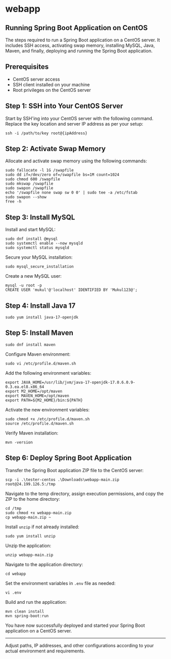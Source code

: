 # webapp



## Running Spring Boot Application on CentOS

The steps required to run a Spring Boot application on a CentOS server. It includes SSH access, activating swap memory, installing MySQL, Java, Maven, and finally, deploying and running the Spring Boot application.

## Prerequisites

- CentOS server access
- SSH client installed on your machine
- Root privileges on the CentOS server

## Step 1: SSH into Your CentOS Server

Start by SSH'ing into your CentOS server with the following command. Replace the key location and server IP address as per your setup:

```
ssh -i /path/to/key root@{ipAddress}
```

## Step 2: Activate Swap Memory

Allocate and activate swap memory using the following commands:

```
sudo fallocate -l 1G /swapfile
sudo dd if=/dev/zero of=/swapfile bs=1M count=1024
sudo chmod 600 /swapfile
sudo mkswap /swapfile
sudo swapon /swapfile
echo '/swapfile none swap sw 0 0' | sudo tee -a /etc/fstab
sudo swapon --show
free -h
```

## Step 3: Install MySQL

Install and start MySQL:

```
sudo dnf install @mysql
sudo systemctl enable --now mysqld
sudo systemctl status mysqld
```

Secure your MySQL installation:

```
sudo mysql_secure_installation
```

Create a new MySQL user:

```
mysql -u root -p
CREATE USER 'mukul'@'localhost' IDENTIFIED BY 'Mukul123@';
```

## Step 4: Install Java 17

```
sudo yum install java-17-openjdk
```

## Step 5: Install Maven

```
sudo dnf install maven
```

Configure Maven environment:

```
sudo vi /etc/profile.d/maven.sh
```

Add the following environment variables:

```
export JAVA_HOME=/usr/lib/jvm/java-17-openjdk-17.0.6.0.9-0.3.ea.el8.x86_64
export M2_HOME=/opt/maven
export MAVEN_HOME=/opt/maven
export PATH=${M2_HOME}/bin:${PATH}
```

Activate the new environment variables:

```
sudo chmod +x /etc/profile.d/maven.sh
source /etc/profile.d/maven.sh
```

Verify Maven installation:

```
mvn -version
```

## Step 6: Deploy Spring Boot Application

Transfer the Spring Boot application ZIP file to the CentOS server:

```
scp -i .\tester-centos .\Downloads\webapp-main.zip root@24.199.126.5:/tmp
```

Navigate to the temp directory, assign execution permissions, and copy the ZIP to the home directory:

```
cd /tmp
sudo chmod +x webapp-main.zip
cp webapp-main.zip ~
```

Install `unzip` if not already installed:

```
sudo yum install unzip
```

Unzip the application:

```
unzip webapp-main.zip
```

Navigate to the application directory:

```
cd webapp
```

Set the environment variables in `.env` file as needed:

```
vi .env
```

Build and run the application:

```
mvn clean install
mvn spring-boot:run
```

You have now successfully deployed and started your Spring Boot application on a CentOS server.

--- 

Adjust paths, IP addresses, and other configurations according to your actual environment and requirements.